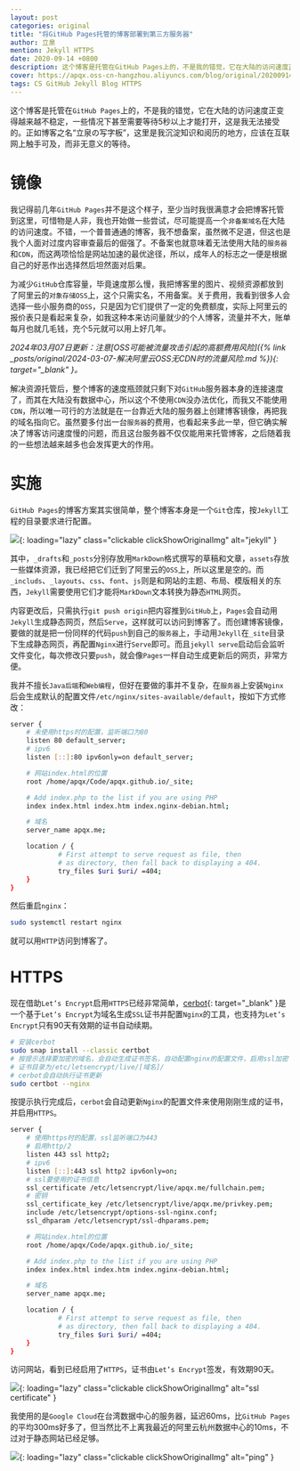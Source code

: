 ```yaml
---
layout: post
categories: original
title: "将GitHub Pages托管的博客部署到第三方服务器"
author: 立泉
mention: Jekyll HTTPS
date: 2020-09-14 +0800
description: 这个博客是托管在GitHub Pages上的，不是我的错觉，它在大陆的访问速度正变得越来越不稳定，一些情况下甚至需要等待5秒以上才能打开，这是我无法接受的。正如博客之名“立泉の写字板”，这里是我沉淀知识和阅历的地方，应该在互联网上触手可及，而非无意义的等待。
cover: https://apqx.oss-cn-hangzhou.aliyuncs.com/blog/original/20200914/jekyll_project.png
tags: CS GitHub Jekyll Blog HTTPS
---
```


这个博客是托管在`GitHub Pages`上的，不是我的错觉，它在大陆的访问速度正变得越来越不稳定，一些情况下甚至需要等待5秒以上才能打开，这是我无法接受的。正如博客之名“立泉の写字板”，这里是我沉淀知识和阅历的地方，应该在互联网上触手可及，而非无意义的等待。

# 镜像

我记得前几年`GitHub Pages`并不是这个样子，至少当时我很满意才会把博客托管到这里，可惜物是人非，我也开始做一些尝试，尽可能提高一个`非备案域名`在大陆的访问速度。不错，一个普普通通的博客，我不想备案，虽然微不足道，但这也是我个人面对过度内容审查最后的倔强了。不备案也就意味着无法使用大陆的`服务器`和`CDN`，而这两项恰恰是网站加速的最优途径，所以，成年人的标志之一便是根据自己的好恶作出选择然后坦然面对后果。

为减少`GitHub`仓库容量，毕竟速度那么慢，我把博客里的图片、视频资源都放到了阿里云的`对象存储OSS`上，这个只需实名，不用备案。关于费用，我看到很多人会选择一些小服务商的`OSS`，只是因为它们提供了一定的免费额度，实际上阿里云的报价表只是看起来复杂，如我这种本来访问量就少的个人博客，流量并不大，账单每月也就几毛钱，充个5元就可以用上好几年。

*2024年03月07日更新：注意[OSS可能被流量攻击引起的高额费用风险]({% link _posts/original/2024-03-07-解决阿里云OSS无CDN时的流量风险.md %}){: target="_blank" }。*

解决资源托管后，整个博客的速度瓶颈就只剩下对`GitHub`服务器本身的连接速度了，而其在大陆没有数据中心，所以这个不使用`CDN`没办法优化，而我又不能使用`CDN`，所以唯一可行的方法就是在一台靠近大陆的服务器上创建博客镜像，再把我的域名指向它。虽然要多付出一台`服务器`的费用，也看起来多此一举，但它确实解决了博客访问速度慢的问题，而且这台服务器不仅仅能用来托管博客，之后随着我的一些想法越来越多也会发挥更大的作用。

# 实施

`GitHub Pages`的博客方案其实很简单，整个博客本身是一个`Git`仓库，按`Jekyll`工程的目录要求进行配置。

![](https://apqx.oss-cn-hangzhou.aliyuncs.com/blog/original/20200914/jekyll_project.png){: loading="lazy" class="clickable clickShowOriginalImg" alt="jekyll" }

其中，`_drafts`和`_posts`分别存放用`MarkDown`格式撰写的草稿和文章，`assets`存放一些媒体资源，我已经把它们迁到了阿里云的`OSS`上，所以这里是空的。而`_includs`、`_layouts`、`css`、`font`、`js`则是和网站的主题、布局、模版相关的东西，`Jekyll`需要使用它们才能将`MarkDown`文本转换为静态`HTML`网页。

内容更改后，只需执行`git push origin`把内容推到`GitHub`上，`Pages`会自动用`Jekyll`生成静态网页，然后`Serve`，这样就可以访问到博客了。而创建博客镜像，要做的就是把一份同样的代码`push`到自己的`服务器`上，手动用`Jekyll`在`_site`目录下生成静态网页，再配置`Nginx`进行`Serve`即可。而且`jekyll serve`启动后会监听文件变化，每次修改只要`push`，就会像`Pages`一样自动生成更新后的网页，非常方便。

我并不擅长`Java后端`和`Web编程`，但好在要做的事并不复杂，在`服务器`上安装`Nginx`后会生成默认的配置文件`/etc/nginx/sites-available/default`，按如下方式修改：

```sh
server {
    # 未使用https时的配置，监听端口为80
    listen 80 default_server;
    # ipv6
    listen [::]:80 ipv6only=on default_server;

    # 网站index.html的位置
    root /home/apqx/Code/apqx.github.io/_site;

    # Add index.php to the list if you are using PHP
    index index.html index.htm index.nginx-debian.html;

    # 域名
    server_name apqx.me;

    location / {
            # First attempt to serve request as file, then
            # as directory, then fall back to displaying a 404.
            try_files $uri $uri/ =404;
    }
}
```

然后重启`nginx`：

```sh
sudo systemctl restart nginx
```

就可以用`HTTP`访问到博客了。

# HTTPS

现在借助`Let’s Encrypt`启用`HTTPS`已经非常简单，[cerbot](https://certbot.eff.org/lets-encrypt/ubuntufocal-nginx){: target="_blank" }是一个基于`Let’s Encrypt`为域名生成`SSL`证书并配置`Nginx`的工具，也支持为`Let’s Encrypt`只有90天有效期的证书自动续期。

```sh
# 安装cerbot
sudo snap install --classic certbot
# 按提示选择要加密的域名，会自动生成证书签名，自动配置nginx的配置文件，启用ssl加密
# 证书目录为/etc/letsencrypt/live/[域名]/
# cerbot会自动执行证书更新
sudo certbot --nginx
```

按提示执行完成后，`cerbot`会自动更新`Nginx`的配置文件来使用刚刚生成的证书，并启用`HTTPS`。

```sh
server {
    # 使用https时的配置，ssl监听端口为443
    # 启用http/2
    listen 443 ssl http2; 
    # ipv6
    listen [::]:443 ssl http2 ipv6only=on; 
    # ssl要使用的证书信息
    ssl_certificate /etc/letsencrypt/live/apqx.me/fullchain.pem; 
    # 密钥
    ssl_certificate_key /etc/letsencrypt/live/apqx.me/privkey.pem; 
    include /etc/letsencrypt/options-ssl-nginx.conf; 
    ssl_dhparam /etc/letsencrypt/ssl-dhparams.pem; 

    # 网站index.html的位置
    root /home/apqx/Code/apqx.github.io/_site;

    # Add index.php to the list if you are using PHP
    index index.html index.htm index.nginx-debian.html;

    # 域名
    server_name apqx.me;

    location / {
            # First attempt to serve request as file, then
            # as directory, then fall back to displaying a 404.
            try_files $uri $uri/ =404;
    }
}
```

访问网站，看到已经启用了`HTTPS`，证书由`Let’s Encrypt`签发，有效期90天。

![](https://apqx.oss-cn-hangzhou.aliyuncs.com/blog/original/20200914/lets_encrypt.jpg){: loading="lazy" class="clickable clickShowOriginalImg" alt="ssl certificate" }

我使用的是`Google Cloud`在台湾数据中心的服务器，延迟60ms，比`GitHub Pages`的平均300ms好多了，但当然比不上离我最近的阿里云杭州数据中心的10ms，不过对于静态网站已经足够。

![](https://apqx.oss-cn-hangzhou.aliyuncs.com/blog/original/20200914/ping_apqxme.jpg){: loading="lazy" class="clickable clickShowOriginalImg" alt="ping" }